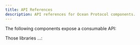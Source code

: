 ```yaml
---
title: API References
description: API references for Ocean Protocol components.
---
```


The following components expose a consumable API:

<repo name="aquarius"></repo>
<repo name="brizo"></repo>

Those libraries ...:

<repo name="squid-js"></repo>
<repo name="squid-py"></repo>
<repo name="squid-java"></repo>

